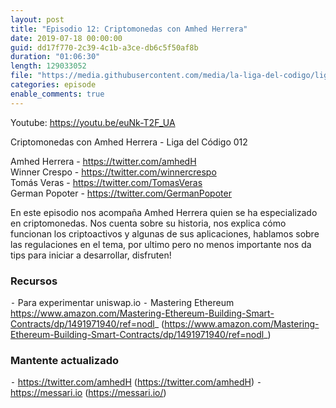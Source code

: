 ```yaml
---
layout: post
title: "Episodio 12: Criptomonedas con Amhed Herrera"
date: 2019-07-18 00:00:00
guid: dd17f770-2c39-4c1b-a3ce-db6c5f50af8b
duration: "01:06:30"
length: 129033052
file: "https://media.githubusercontent.com/media/la-liga-del-codigo/ligadelcodigo/master/files/2019-07-18-criptomonedas-con-amhed-herrera.mp3"
categories: episode
enable_comments: true
---
```


Youtube: https://youtu.be/euNk-T2F_UA

Criptomonedas con Amhed Herrera - Liga del Código 012

Amhed Herrera - https://twitter.com/amhedH
<br/>Winner Crespo - https://twitter.com/winnercrespo
<br/>Tomás Veras - https://twitter.com/TomasVeras
<br/>German Popoter - https://twitter.com/GermanPopoter

En este episodio nos acompaña Amhed Herrera quien se ha especializado en criptomonedas. Nos cuenta sobre su historia, nos explica cómo funcionan los criptoactivos y algunas de sus aplicaciones, hablamos sobre las regulaciones en el tema, por ultimo pero no menos importante nos da tips para iniciar a desarrollar, disfruten!

### Recursos
 ⁃ Para experimentar uniswap.io
 ⁃ Mastering Ethereum https://www.amazon.com/Mastering-Ethereum-Building-Smart-Contracts/dp/1491971940/ref=nodl_ (https://www.amazon.com/Mastering-Ethereum-Building-Smart-Contracts/dp/1491971940/ref=nodl_)

### Mantente actualizado
 ⁃ https://twitter.com/amhedH (https://twitter.com/amhedH)
 ⁃ https://messari.io (https://messari.io/)